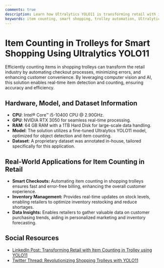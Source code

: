 ```yaml
---
comments: true
description: Learn how Ultralytics YOLO11 is transforming retail with item counting in shopping trolleys, automating checkouts, optimizing inventory management, and providing actionable customer insights.
keywords: item counting, smart shopping, trolley automation, Ultralytics YOLO11, retail AI, inventory management, automated checkouts, customer insights, computer vision, AI retail solutions
---
```


# Item Counting in Trolleys for Smart Shopping Using Ultralytics YOLO11  

Efficiently counting items in shopping trolleys can transform the retail industry by automating checkout processes, minimizing errors, and enhancing customer convenience. By leveraging computer vision and AI, this solution enables real-time item detection and counting, ensuring accuracy and efficiency.  

## Hardware, Model, and Dataset Information  

- **CPU**: Intel® Core™ i5-10400 CPU @ 2.90GHz.  
- **GPU**: NVIDIA RTX 3050 for seamless real-time processing.  
- **RAM**: 64 GB RAM with a 1TB Hard Disk for large-scale data handling.  
- **Model**: The solution utilizes a fine-tuned Ultralytics YOLO11 model, optimized for object detection and item counting.  
- **Dataset**: A proprietary dataset was annotated in-house, tailored specifically for this application.  

## Real-World Applications for Item Counting in Retail  

- **Smart Checkouts:** Automating item counting in shopping trolleys ensures fast and error-free billing, enhancing the overall customer experience.  
- **Inventory Management:** Provides real-time updates on stock levels, enabling retailers to optimize inventory restocking and reduce shortages.  
- **Data Insights:** Enables retailers to gather valuable data on customer purchasing trends, aiding in personalized marketing and inventory forecasting.  

## Social Resources  

- [LinkedIn Post: Transforming Retail with Item Counting in Trolley using YOLO11](https://www.linkedin.com/feed/update/urn:li:activity:7262010373703131136)  
- [Twitter Thread: Revolutionizing Shopping Trolleys with YOLO11](https://x.com/muhammdrizwanmr/status/1856979354867437708)  
